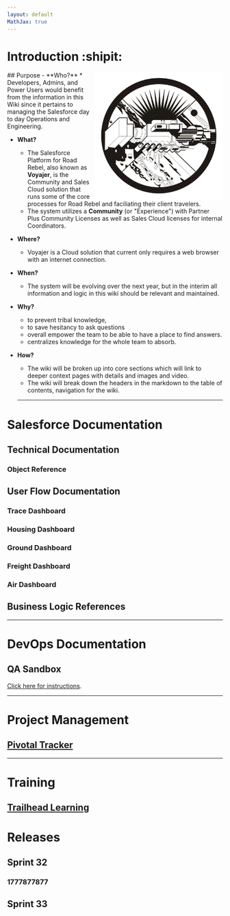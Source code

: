 ```yaml
---
layout: default
MathJax: true
---
```

# Introduction :shipit:

<img align="right" width="300" height="300" src="https://raw.githubusercontent.com/claytonboss7/githubpages/gh-pages/assets/images/welcome.png">
## Purpose
- **Who?** 
  * Developers, Admins, and Power Users would benefit from the information in this Wiki since it pertains to managing the Salesforce day to day Operations and Engineering.

- **What?**
  * The Salesforce Platform for Road Rebel, also known as **Voyajer**, is the Community and Sales Cloud solution that runs some of the core processes for Road Rebel and faciliating their client travelers.
  * The system utilizes a **Community** (or "Experience") with Partner Plus Community Licenses as well as Sales Cloud licenses for internal Coordinators.

- **Where?**
  * Voyajer is a Cloud solution that current only requires a web browser with an internet connection.

- **When?**
  * The system will be evolving over the next year, but in the interim all information and logic in this wiki should be relevant and maintained.

- **Why?**
  * to prevent tribal knowledge, 
  * to save hesitancy to ask questions
  * overall empower the team to be able to have a place to find answers.  
  * centralizes knowledge for the whole team to absorb.

- **How?**
  * The wiki will be broken up into core sections which will link to deeper context pages with details and images and video.  
  * The wiki will break down the headers in the markdown to the table of contents, navigation for the wiki.

  ***

# Salesforce Documentation

## Technical Documentation

### Object Reference
## User Flow Documentation

### Trace Dashboard

### Housing Dashboard

### Ground Dashboard

### Freight Dashboard

### Air Dashboard

## Business Logic References

***

# DevOps Documentation

## QA Sandbox

[Click here for instructions](./rrdev.html).

***

# Project Management

## [Pivotal Tracker](./pivotal.md)

***

# Training

## [Trailhead Learning](./trailhead.md)

# Releases

## Sprint 32

### 1777877877

## Sprint 33